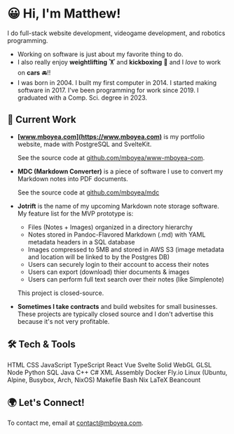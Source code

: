 # 😀 Hi, I'm Matthew!

I do full-stack website development, videogame development, and robotics programming.

- Working on software is just about my favorite thing to do.
- I also really enjoy **weightlifting** 🏋️ and **kickboxing** 🥊 and I *love* to work on **cars** 🚘!!
- I was born in 2004. I built my first computer in 2014. I started making software in 2017. I've been programming for work since 2019. I graduated with a Comp. Sci. degree in 2023.

## 🔭 Current Work

- **[www.mboyea.com](https://www.mboyea.com)** is my portfolio website, made with PostgreSQL and SvelteKit.
  
  See the source code at [github.com/mboyea/www-mboyea-com](https://github.com/mboyea/www-mboyea-com).
- **MDC (Markdown Converter)** is a piece of software I use to convert my Markdown notes into PDF documents.
  
  See the source code at [github.com/mboyea/mdc](https://github.com/mboyea/mdc)
- **Jotrift** is the name of my upcoming Markdown note storage software.
  My feature list for the MVP prototype is:
  
  - Files (Notes + Images) organized in a directory hierarchy
  - Notes stored in Pandoc-Flavored Markdown (.md) with YAML metadata headers in a SQL database
  - Images compressed to 5MB and stored in AWS S3 (image metadata and location will be linked to by the Postgres DB)
  - Users can securely login to their account to access their notes
  - Users can export (download) thier documents & images
  - Users can perform full text search over their notes (like Simplenote)
  
  This project is closed-source. 
- **Sometimes I take contracts** and build websites for small businesses.
  These projects are typically closed source and I don't advertise this because it's not very profitable.

## 🛠 Tech & Tools

HTML
CSS
JavaScript
TypeScript
React
Vue
Svelte
Solid
WebGL
GLSL
Node
Python
SQL
Java
C++
C#
XML
Assembly
Docker
Fly.io
Linux (Ubuntu, Alpine, Busybox, Arch, NixOS)
Makefile
Bash
Nix
LaTeX
Beancount

## 🌍 Let's Connect!

To contact me, email at [contact@mboyea.com](mailto:contact@mboyea.com).
<!--
## ... Other Projects

- **Docs** is the public backup I have of my personal documents.
  This includes exciting things like recipes, resumes, and notes in Pandoc-Flavored Markdown from my personal life.
  It also contains my financial ledger written using beancount.
  Looking for my passwords? Sorry! I store those encrypted on a USB drive using KeePassXC.
  
  See the source code at [github.com/mboyea/docs](https://github.com/mboyea/docs)
- **Lacuna** is my master template for making websites.
  See the prototype at [github.com/mboyea/lacuna](https://github.com/mboyea/lacuna).
  
  This project is on hold while I focus on securing suitable long-term employment.
- **NixFlyMC** is a Minecraft server compiled by Nix Package Manager and hosted by Fly.io.
  See the prototype at [github.com/mboyea/nixflymc](https://github.com/mboyea/nixflymc)
  
  This project is on hold while I focus on securing suitable long-term employment.
- **LanCouch** is a VPN service targeted towards gamers who miss playing games like Diablo II that only support LAN multiplayer.
  See the prototype at [github.com/mboyea/fly-vpn](https://github.com/mboyea/fly-vpn).
  
  This project is shelved until further notice.
-->

